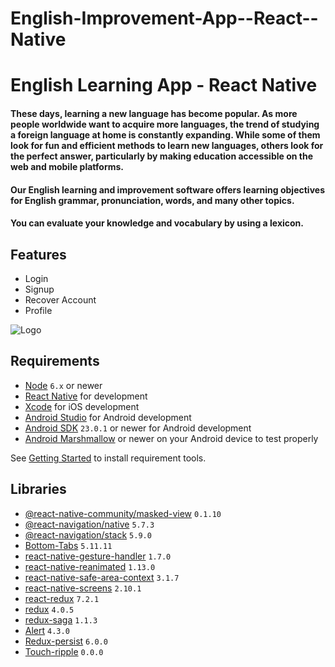 # English-Improvement-App--React--Native


# English Learning App - React Native
#### These days, learning a new language has become popular. As more people worldwide want to acquire more languages, the trend of studying a foreign language at home is constantly expanding. While some of them look for fun and efficient methods to learn new languages, others look for the perfect answer, particularly by making education accessible on the web and mobile platforms.
#### Our English learning and improvement software offers learning objectives for English grammar, pronunciation, words, and many other topics.
#### You can evaluate your knowledge and vocabulary by using a lexicon.



## Features

- Login 
- Signup
- Recover Account
- Profile


![Logo](https://dev-to-uploads.s3.amazonaws.com/uploads/articles/th5xamgrr6se0x5ro4g6.png)



## Requirements
- [Node](https://nodejs.org) `6.x` or newer
- [React Native](http://facebook.github.io/react-native/docs/getting-started.html) for development
- [Xcode](https://developer.apple.com/xcode/) for iOS development
- [Android Studio](https://developer.android.com/studio/index.html) for Android development
- [Android SDK](https://developer.android.com/sdk/) `23.0.1` or newer for Android development
- [Android Marshmallow](https://www.android.com/versions/marshmallow-6-0/) or newer on your Android device to test properly

See [Getting Started](https://facebook.github.io/react-native/docs/getting-started.html) to install requirement tools.

## Libraries
 - [@react-native-community/masked-view](https://github.com/react-native-community/react-native-masked-view) `0.1.10`
 - [@react-navigation/native](https://github.com/react-navigation/react-navigation) `5.7.3`
 - [@react-navigation/stack](https://github.com/react-navigation/react-navigation) `5.9.0`
 - [Bottom-Tabs](https://github.com/react-navigation/react-navigation) `5.11.11` 
 - [react-native-gesture-handler](https://github.com/software-mansion/react-native-gesture-handler) `1.7.0`
 - [react-native-reanimated](https://github.com/software-mansion/react-native-reanimated) `1.13.0`
 - [react-native-safe-area-context](https://github.com/th3rdwave/react-native-safe-area-context) `3.1.7`
 - [react-native-screens](https://github.com/software-mansion/react-native-screens) `2.10.1`
 - [react-redux](https://react-redux.js.org/) `7.2.1`
 - [redux](https://redux.js.org/) `4.0.5`
 - [redux-saga](https://redux-saga.js.org/) `1.1.3`
 - [Alert](https://github.com/testshallpass/react-native-dropdownalert) `4.3.0` 
 - [Redux-persist](https://github.com/rt2zz/redux-persist) `6.0.0`
 - [Touch-ripple](https://github.com/noddy1996/react-native-touch-ripple) `0.0.0`
 
